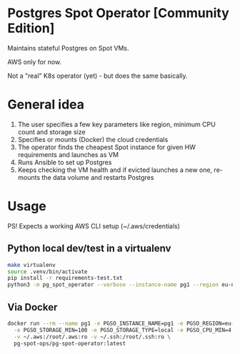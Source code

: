 
# Postgres Spot Operator [Community Edition]

Maintains stateful Postgres on Spot VMs.

AWS only for now.

Not a "real" K8s operator (yet) - but does the same basically. 

# General idea

1. The user specifies a few key parameters like region, minimum CPU count and storage size
2. Specifies or mounts (Docker) the cloud credentials
3. The operator finds the cheapest Spot instance for given HW requirements and launches as VM
4. Runs Ansible to set up Postgres
5. Keeps checking the VM health and if evicted launches a new one, re-mounts the data volume and restarts Postgres   


# Usage

PS! Expects a working AWS CLI setup (~/.aws/credentials)

## Python local dev/test in a virtualenv

```bash
make virtualenv
source .venv/bin/activate
pip install -r requirements-test.txt
python3 -m pg_spot_operator --verbose --instance-name pg1 --region eu-north-1 --cpu-min 4 --storage-min 100
```
 
## Via Docker

```bash
docker run --rm --name pg1 -e PGSO_INSTANCE_NAME=pg1 -e PGSO_REGION=eu-west-1 \
  -e PGSO_STORAGE_MIN=100 -e PGSO_STORAGE_TYPE=local -e PGSO_CPU_MIN=4 \
  -v ~/.aws:/root/.aws:ro -v ~/.ssh:/root/.ssh:ro \
  pg-spot-ops/pg-spot-operator:latest
```
